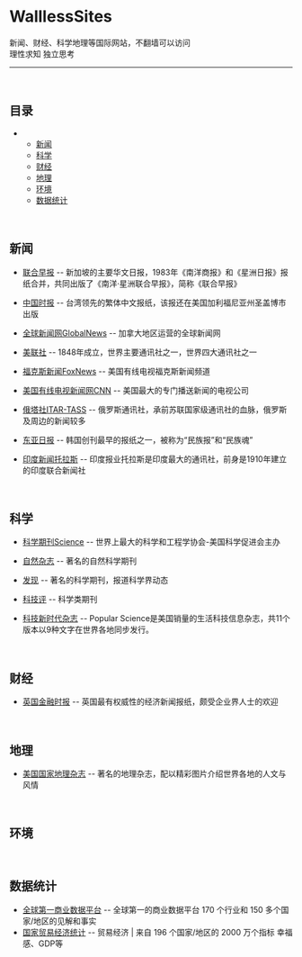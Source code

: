 # WalllessSites
新闻、财经、科学地理等国际网站，不翻墙可以访问  
理性求知 独立思考    
___
<br>

## 目录
-
    - [新闻](#新闻)
    - [科学](#科学)
    - [财经](#财经)
    - [地理](#地理)
    - [环境](#环境)
    - [数据统计](#数据统计) 
<br>

## 新闻

* [联合早报](https://www.zaobao.com/) -- 新加坡的主要华文日报，1983年《南洋商报》和《星洲日报》报纸合并，共同出版了《南洋·星洲联合早报》，简称《联合早报》
* [中国时报](https://www.chinatimes.com/) -- 台湾领先的繁体中文报纸，该报还在美国加利福尼亚州圣盖博市出版

* [全球新闻网GlobalNews](https://globalnews.ca/) -- 加拿大地区运营的全球新闻网

* [美联社](https://www.ap.org/) -- 1848年成立，世界主要通讯社之一，世界四大通讯社之一
* [福克斯新闻FoxNews](https://www.foxnews.com/world/) -- 美国有线电视福克斯新闻频道
* [美国有线电视新闻网CNN](https://edition.cnn.com/) -- 美国最大的专门播送新闻的电视公司

* [俄塔社ITAR-TASS](https://tass.com/) -- 俄罗斯通讯社，承前苏联国家级通讯社的血脉，俄罗斯及周边的新闻较多
* [东亚日报](https://www.donga.com/) -- 韩国创刊最早的报纸之一，被称为“民族报”和“民族魂”
* [印度新闻托拉斯](http://www.ptinews.com/) -- 印度报业托拉斯是印度最大的通讯社，前身是1910年建立的印度联合新闻社

   
<br>


## 科学
* [科学期刊Science](https://www.science.org) -- 世界上最大的科学和工程学协会-美国科学促进会主办

* [自然杂志](https://www.nature.com/) -- 著名的自然科学期刊
* [发现](http://www.reuters.com/) -- 著名的科学期刊，报道科学界动态
  
* [科技评](https://www.technologyreview.com/) -- 科学类期刊
* [科技新时代杂志](https://www.popsci.com/) -- Popular Science是美国销量的生活科技信息杂志，共11个版本以9种文字在世界各地同步发行。

<br>

## 财经
* [英国金融时报](https://www.ft.com/) -- 英国最有权威性的经济新闻报纸，颇受企业界人士的欢迎

<br>

## 地理
* [美国国家地理杂志](https://www.nationalgeographic.com/) -- 著名的地理杂志，配以精彩图片介绍世界各地的人文与风情

<br>

## 环境
<br>

## 数据统计
* [全球第一商业数据平台](https://www.statista.com/) -- 全球第一的商业数据平台 170 个行业和 150 多个国家/地区的见解和事实
* [国家贸易经济统计](https://countryeconomy.com/) -- 贸易经济 | 来自 196 个国家/地区的 2000 万个指标 幸福感、GDP等
